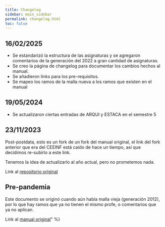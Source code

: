 ```yaml
---
title: Changelog
sidebar: main_sidebar
permalink: changelog.html
toc: false
---
```


## 16/02/2025

- Se estandarizó la estructura de las asignaturas y se agregaron comentarios de la generación del 2022 a gran cantidad de asignaturas.
- Se creo la página de changelog para documentar los cambios hechos al manual.
- Se añadieron links para los pre-requisitos.
- Se mapeo los ramos de la malla nueva a los ramos que existen en el manual

## 19/05/2024

- Se actualizaron ciertas entradas de ARQUI y ESTACA en el semestre 5


## 23/11/2023

Post-postdata, esto es un fork de un fork del manual original, el link del fork anterior que era del CEEINF está caído de hace un tiempo, así que decidimos re-subirlo a este link.

Tenemos la idea de actualizarlo al año actual, pero no prometemos nada.

Link al [repositorio original][2]

## Pre-pandemia

Este documento se originó cuando aún había malla vieja (generación 2012), por lo que hay ramos que ya no tienen el mismo profe, o comentarios que ya no aplican.

Link al [manual original][1]" %}

[1]: https://docs.google.com/document/d/1ZORkRBDfVD3lYEzETasc74sJj7cdgy6oqHFKpqUJSgc/edit
[2]: https://github.com/CEEINF-UTFSM/utfsm-survival-guide

